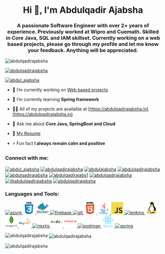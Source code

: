 <h1 align="center">Hi 👋, I'm Abdulqadir Ajabsha</h1>
<h3 align="center">A passionate Software Engineer with over 2+ years of experience. Previously worked at Wipro and Cuemath. Skilled in Core Java, SQL and IAM skillset. Currently working on a web based projects, please go through my profile and let me know your feedback. Anything will be appreciated.</h3>

<p align="left"> <img src="https://komarev.com/ghpvc/?username=abdulqadirajabsha&label=Profile%20views&color=0e75b6&style=flat" alt="abdulqadirajabsha" /> </p>

<p align="left"> <a href="https://github.com/ryo-ma/github-profile-trophy"><img src="https://github-profile-trophy.vercel.app/?username=abdulqadirajabsha" alt="abdulqadirajabsha" /></a> </p>

<p align="left"> <a href="https://twitter.com/abdul_ajabsha" target="blank"><img src="https://img.shields.io/twitter/follow/abdul_ajabsha?logo=twitter&style=for-the-badge" alt="abdul_ajabsha" /></a> </p>

- 🔭 I’m currently working on [Web based projects](https://github.com/Abdulqadirajabsha/Employee-Management-System.git)

- 🌱 I’m currently learning **Spring framework**

- 👨‍💻 All of my projects are available at [https://abdulqadirajabsha.in](https://abdulqadirajabsha.in)

- 💬 Ask me about **Core Java, SpringBoot and Cloud**

- 📄 <a href="https://drive.google.com/file/d/18GR4nNkzU8bsPCGcV65oDOrcwD5z2DAD/view?usp=drive_link" target="blank"> My Resume</a>

- ⚡ Fun fact **I always remain calm and positive**

<h3 align="left">Connect with me:</h3>
<p align="left">
<a href="https://twitter.com/abdul_ajabsha" target="blank"><img align="center" src="https://raw.githubusercontent.com/rahuldkjain/github-profile-readme-generator/master/src/images/icons/Social/twitter.svg" alt="abdul_ajabsha" height="30" width="40" /></a>
<a href="https://linkedin.com/in/abdulqadirajabsha" target="blank"><img align="center" src="https://raw.githubusercontent.com/rahuldkjain/github-profile-readme-generator/master/src/images/icons/Social/linked-in-alt.svg" alt="abdulqadirajabsha" height="30" width="40" /></a>
<a href="https://fb.com/abdulajabsha" target="blank"><img align="center" src="https://raw.githubusercontent.com/rahuldkjain/github-profile-readme-generator/master/src/images/icons/Social/facebook.svg" alt="abdulajabsha" height="30" width="40" /></a>
<a href="https://instagram.com/abdulqadirajabsha" target="blank"><img align="center" src="https://raw.githubusercontent.com/rahuldkjain/github-profile-readme-generator/master/src/images/icons/Social/instagram.svg" alt="abdulqadirajabsha" height="30" width="40" /></a>
<a href="https://www.youtube.com/c/abdulqadirajabsha" target="blank"><img align="center" src="https://raw.githubusercontent.com/rahuldkjain/github-profile-readme-generator/master/src/images/icons/Social/youtube.svg" alt="abdulqadirajabsha" height="30" width="40" /></a>
<a href="https://www.hackerrank.com/abdulqadirajabs1" target="blank"><img align="center" src="https://raw.githubusercontent.com/rahuldkjain/github-profile-readme-generator/master/src/images/icons/Social/hackerrank.svg" alt="abdulqadirajabs1" height="30" width="40" /></a>
<a href="https://www.leetcode.com/abdulqadirajabsha" target="blank"><img align="center" src="https://raw.githubusercontent.com/rahuldkjain/github-profile-readme-generator/master/src/images/icons/Social/leet-code.svg" alt="abdulqadirajabsha" height="30" width="40" /></a>
<a href="https://www.hackerearth.com/@abdulqadirajabsha" target="blank"><img align="center" src="https://raw.githubusercontent.com/rahuldkjain/github-profile-readme-generator/master/src/images/icons/Social/hackerearth.svg" alt="@abdulqadirajabsha" height="30" width="40" /></a>
<a href="https://auth.geeksforgeeks.org/user/abdulqadirajabsha" target="blank"><img align="center" src="https://raw.githubusercontent.com/rahuldkjain/github-profile-readme-generator/master/src/images/icons/Social/geeks-for-geeks.svg" alt="abdulqadirajabsha" height="30" width="40" /></a>
</p>

<h3 align="left">Languages and Tools:</h3>
<p align="left"> <a href="https://azure.microsoft.com/en-in/" target="_blank" rel="noreferrer"> <img src="https://www.vectorlogo.zone/logos/microsoft_azure/microsoft_azure-icon.svg" alt="azure" width="40" height="40"/> </a> <a href="https://www.w3schools.com/css/" target="_blank" rel="noreferrer"> <img src="https://raw.githubusercontent.com/devicons/devicon/master/icons/css3/css3-original-wordmark.svg" alt="css3" width="40" height="40"/> </a> <a href="https://www.docker.com/" target="_blank" rel="noreferrer"> <img src="https://raw.githubusercontent.com/devicons/devicon/master/icons/docker/docker-original-wordmark.svg" alt="docker" width="40" height="40"/> </a> <a href="https://firebase.google.com/" target="_blank" rel="noreferrer"> <img src="https://www.vectorlogo.zone/logos/firebase/firebase-icon.svg" alt="firebase" width="40" height="40"/> </a> <a href="https://git-scm.com/" target="_blank" rel="noreferrer"> <img src="https://www.vectorlogo.zone/logos/git-scm/git-scm-icon.svg" alt="git" width="40" height="40"/> </a> <a href="https://www.w3.org/html/" target="_blank" rel="noreferrer"> <img src="https://raw.githubusercontent.com/devicons/devicon/master/icons/html5/html5-original-wordmark.svg" alt="html5" width="40" height="40"/> </a> <a href="https://www.java.com" target="_blank" rel="noreferrer"> <img src="https://raw.githubusercontent.com/devicons/devicon/master/icons/java/java-original.svg" alt="java" width="40" height="40"/> </a> <a href="https://developer.mozilla.org/en-US/docs/Web/JavaScript" target="_blank" rel="noreferrer"> <img src="https://raw.githubusercontent.com/devicons/devicon/master/icons/javascript/javascript-original.svg" alt="javascript" width="40" height="40"/> </a> <a href="https://www.jenkins.io" target="_blank" rel="noreferrer"> <img src="https://www.vectorlogo.zone/logos/jenkins/jenkins-icon.svg" alt="jenkins" width="40" height="40"/> </a> <a href="https://www.linux.org/" target="_blank" rel="noreferrer"> <img src="https://raw.githubusercontent.com/devicons/devicon/master/icons/linux/linux-original.svg" alt="linux" width="40" height="40"/> </a> <a href="https://www.mongodb.com/" target="_blank" rel="noreferrer"> <img src="https://raw.githubusercontent.com/devicons/devicon/master/icons/mongodb/mongodb-original-wordmark.svg" alt="mongodb" width="40" height="40"/> </a> <a href="https://www.mysql.com/" target="_blank" rel="noreferrer"> <img src="https://raw.githubusercontent.com/devicons/devicon/master/icons/mysql/mysql-original-wordmark.svg" alt="mysql" width="40" height="40"/> </a> <a href="https://nextjs.org/" target="_blank" rel="noreferrer"> <img src="https://cdn.worldvectorlogo.com/logos/nextjs-2.svg" alt="nextjs" width="40" height="40"/> </a> <a href="https://nodejs.org" target="_blank" rel="noreferrer"> <img src="https://raw.githubusercontent.com/devicons/devicon/master/icons/nodejs/nodejs-original-wordmark.svg" alt="nodejs" width="40" height="40"/> </a> <a href="https://www.oracle.com/" target="_blank" rel="noreferrer"> <img src="https://raw.githubusercontent.com/devicons/devicon/master/icons/oracle/oracle-original.svg" alt="oracle" width="40" height="40"/> </a> <a href="https://postman.com" target="_blank" rel="noreferrer"> <img src="https://www.vectorlogo.zone/logos/getpostman/getpostman-icon.svg" alt="postman" width="40" height="40"/> </a> <a href="https://reactjs.org/" target="_blank" rel="noreferrer"> <img src="https://raw.githubusercontent.com/devicons/devicon/master/icons/react/react-original-wordmark.svg" alt="react" width="40" height="40"/> </a> <a href="https://spring.io/" target="_blank" rel="noreferrer"> <img src="https://www.vectorlogo.zone/logos/springio/springio-icon.svg" alt="spring" width="40" height="40"/> </a> </p>

<p><img align="left" src="https://github-readme-stats.vercel.app/api/top-langs?username=abdulqadirajabsha&show_icons=true&locale=en&layout=compact" alt="abdulqadirajabsha" /></p>

<p>&nbsp;<img align="center" src="https://github-readme-stats.vercel.app/api?username=abdulqadirajabsha&show_icons=true&locale=en" alt="abdulqadirajabsha" /></p>

<p><img align="center" src="https://github-readme-streak-stats.herokuapp.com/?user=abdulqadirajabsha&" alt="abdulqadirajabsha" /></p>

